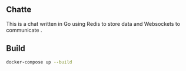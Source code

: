 ## Chatte

This is a chat written in Go using Redis to store data and Websockets to communicate . <br>

## Build

```bash
docker-compose up --build
```

